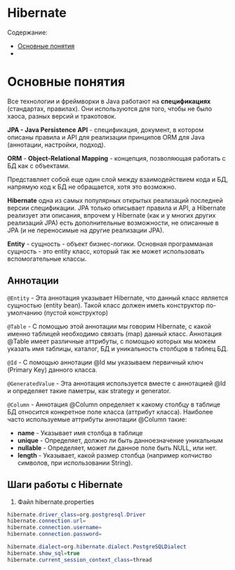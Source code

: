 # Hibernate

Содержание:
* [Основные понятия](#begin)
* 

<a name = "begin"></a>

# Основные понятия

Все технологии и фреймворки в Java работают на **спецификациях** (стандартах, правилах).
Они используются для того, чтобы не было хаоса, разных версий и тракотовок.

**JPA - Java Persistence API** - спецификация, документ, в котором описаны правила и API для
реализации принципов ORM для Java (аннотации, настройки, подход).

**ORM** - **Object-Relational Mapping** - концепция, позволяющая работать с БД как с объектами.

Представляет собой еще один слой между взаимодействием кода и БД, напрямую код к БД не
обращается, хотя это возможно.

**Hibernate** одна из самых популярных открытых реализаций последней версии спецификации.
JPA только описывает правила и API, а Hibernate реализует эти описания, впрочем у Hibernate (как и у многих других реализаций JPA)
есть дополнительные возможности, не описанные в JPA (и не переносимые на другие реализации JPA).

**Entity** - сущность - объект бизнес-логики. Основная программаная сущность - это entity
класс, который так же может использовать вспомогательные классы.

## Аннотации

`@Entity` - Эта аннотация указывает Hibernate, что данный класс является сущностью (entity bean). Такой класс должен иметь
конструктор по-умолчанию (пустой конструктор)

`@Table` - С помощью этой аннотации мы говорим Hibernate,  с какой именно таблицей необходимо связать (map) данный класс.
Аннотация @Table имеет различные аттрибуты, с помощью которых мы можем указать имя таблицы, каталог, БД и уникальность столбцов в таблец БД.

`@Id` - С помощью аннотации @Id мы указываем первичный ключ (Primary Key) данного класса.

`@GeneratedValue` - Эта аннотация используется вместе с аннотацией @Id и определяет такие паметры, как strategy и generator.

`@Column` - Аннотация @Column определяет к какому столбцу в таблице БД относится конкретное поле класса (аттрибут класса).
Наиболее часто используемые аттрибуты аннотации @Column такие:
- **name** - Указывает имя столбца в таблице
- **unique** - Определяет, должно ли быть данноезначение уникальным
- **nullable** - Определяет, может ли данное поле быть NULL, или нет.
- **length** - Указывает, какой размер столбца (например колчиство символов, при использовании String).

## Шаги работы с Hibernate

1. Файл hibernate.properties
```java
hibernate.driver_class=org.postgresql.Driver
hibernate.connection.url=
hibernate.connection.username=
hibernate.connection.password=

hibernate.dialect=org.hibernate.dialect.PostgreSQLDialect
hibernate.show_sql=true
hibernate.current_session_context_class=thread

```















